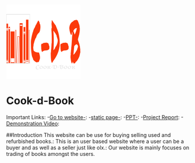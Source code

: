 ![logo](https://github.com/akshay-turkar/Cook-d-Book/blob/main/img/logo.png)
# Cook-d-Book

Important Links:
-[Go to website-](https://cook-d-book.000webhostapp.com/):
-[static page-](https://akshay-turkar.github.io/Cook-d-Book/):
-[PPT-](https://1drv.ms/p/s!AhtnmwAl6ksyhBi-cobqE1B0u3aw):
-[Project Report](https://1drv.ms/w/s!AhtnmwAl6ksyhBnIl2JGU4y7UmaZ):
-[Demonstration Video]():

##Introduction
This website can be use for buying selling used and refurbished books.: This is an user based website where a user can be a buyer and as well as a seller just like olx.: Our website is mainly focuses on trading of books amongst the users.
